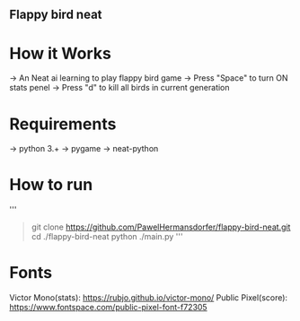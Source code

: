 ## Flappy bird neat
# How it Works
-> An Neat ai learning to play flappy bird game
-> Press "Space" to turn ON stats penel
-> Press "d" to kill all birds in current generation

# Requirements
-> python 3.+
-> pygame
-> neat-python

# How to run
'''
> git clone https://github.com/PawelHermansdorfer/flappy-bird-neat.git
> cd ./flappy-bird-neat
> python ./main.py
'''


# Fonts
Victor Mono(stats): https://rubjo.github.io/victor-mono/
Public Pixel(score): https://www.fontspace.com/public-pixel-font-f72305
